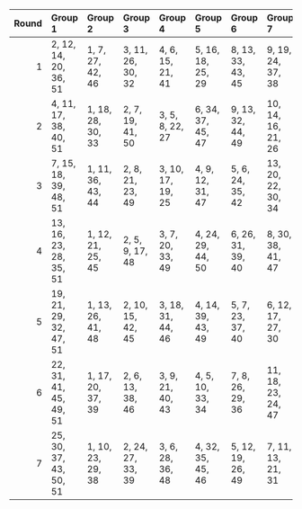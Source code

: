 |   Round | Group 1                | Group 2           | Group 3           | Group 4           | Group 5           | Group 6           | Group 7            | Group 8            | Group 9            | Group 10           |
|--------:|:-----------------------|:------------------|:------------------|:------------------|:------------------|:------------------|:-------------------|:-------------------|:-------------------|:-------------------|
|       1 | 2, 12, 14, 20, 36, 51  | 1, 7, 27, 42, 46  | 3, 11, 26, 30, 32 | 4, 6, 15, 21, 41  | 5, 16, 18, 25, 29 | 8, 13, 33, 43, 45 | 9, 19, 24, 37, 38  | 10, 22, 28, 39, 44 | 17, 23, 31, 34, 50 | 35, 40, 47, 48, 49 |
|       2 | 4, 11, 17, 38, 40, 51  | 1, 18, 28, 30, 33 | 2, 7, 19, 41, 50  | 3, 5, 8, 22, 27   | 6, 34, 37, 45, 47 | 9, 13, 32, 44, 49 | 10, 14, 16, 21, 26 | 12, 24, 43, 46, 48 | 15, 20, 29, 31, 35 | 23, 25, 36, 39, 42 |
|       3 | 7, 15, 18, 39, 48, 51  | 1, 11, 36, 43, 44 | 2, 8, 21, 23, 49  | 3, 10, 17, 19, 25 | 4, 9, 12, 31, 47  | 5, 6, 24, 35, 42  | 13, 20, 22, 30, 34 | 14, 28, 29, 40, 46 | 16, 32, 33, 37, 41 | 26, 27, 38, 45, 50 |
|       4 | 13, 16, 23, 28, 35, 51 | 1, 12, 21, 25, 45 | 2, 5, 9, 17, 48   | 3, 7, 20, 33, 49  | 4, 24, 29, 44, 50 | 6, 26, 31, 39, 40 | 8, 30, 38, 41, 47  | 10, 18, 27, 32, 43 | 11, 14, 22, 37, 42 | 15, 19, 34, 36, 46 |
|       5 | 19, 21, 29, 32, 47, 51 | 1, 13, 26, 41, 48 | 2, 10, 15, 42, 45 | 3, 18, 31, 44, 46 | 4, 14, 39, 43, 49 | 5, 7, 23, 37, 40  | 6, 12, 17, 27, 30  | 8, 24, 25, 28, 34  | 9, 11, 16, 20, 50  | 22, 33, 35, 36, 38 |
|       6 | 22, 31, 41, 45, 49, 51 | 1, 17, 20, 37, 39 | 2, 6, 13, 38, 46  | 3, 9, 21, 40, 43  | 4, 5, 10, 33, 34  | 7, 8, 26, 29, 36  | 11, 18, 23, 24, 47 | 12, 15, 28, 32, 50 | 14, 25, 27, 35, 44 | 16, 19, 30, 42, 48 |
|       7 | 25, 30, 37, 43, 50, 51 | 1, 10, 23, 29, 38 | 2, 24, 27, 33, 39 | 3, 6, 28, 36, 48  | 4, 32, 35, 45, 46 | 5, 12, 19, 26, 49 | 7, 11, 13, 21, 31  | 8, 20, 40, 42, 44  | 9, 14, 18, 34, 41  | 15, 16, 17, 22, 47 |